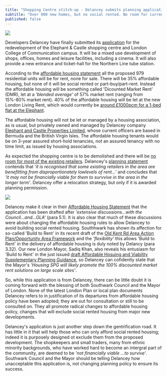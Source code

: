 ```yaml
---
title: "Shopping Centre stitch-up - Delancey submits planning application"
subtitle: "Over 900 new homes, but no social rented. No room for current shop-keepers"
published: false
---
```

![](http://35percent.org/img/delanceyaerial.png)

Developers Delancey have finally submitted its [application](http://planbuild.southwark.gov.uk/documents/?casereference=16/AP/4458&system=DC) for the redevelopment of the Elephant & Castle shopping centre and London College of Communication campus.  It will be a mixed use development of shops, offices, homes and leisure facilities, including a cinema.  It will also provide a new entrance and ticket-hall for the Northern Line tube station.

According to the [affordable housing statement](http://planbuild.southwark.gov.uk/documents/?GetDocument=%7b%7b%7b!i%2fH2BvEXXozMcypxg9AnYA%3d%3d!%7d%7d%7d) all the proposed 979 residential units will be for rent, none for sale.  There will be 35% affordable housing, but none of it will be social rented or part-buy/part-rent.  Instead the affordable housing will be something called 'Dicounted Market Rent' (DMR), let at a _'blended average'_ of 57% market rent (ranging from 15%-80% market rent).  40% of the affordable housing will be let at the new London Living Rent, which would currently be [around £1000pcm for a 1-bed flat at the Elephant](https://www.london.gov.uk/sites/default/files/london_living_rent_-_monthly_ward-level_rents_by_size.xlsx).

The affordable housing will not be let or managed by a housing association, as is usual, but privately owned and managed by Delancey company [Elephant and Castle Properties Limited](https://beta.companieshouse.gov.uk/company/04434716/officers), whose current officers are based in Bermuda and the British Virgin Isles.  The affordable housing tenants would be on 3-year assured
short-hold tenancies, not an assured tenancy with no time limit, as issued by housing associations.

As expected the shopping centre is to be demolished and there will be [no room for most of the existing retailers](http://35percent.org/2015-07-12-shopping-centre-and-lcc-redevelopment-proposals/).  Delancey's [planning statement](http://planbuild.southwark.gov.uk/documents/?GetDocument=%7b%7b%7b!LnbCaTCiMmUoN4H%2fUA2yyg%3d%3d!%7d%7d%7d) contends that _'it is recognised that some existing retailers in the area are benefitting from disproportionately lowlevels of rent...'_ and concludes that _'it may not be financially viable for them to survvive in the area in the longer term'_.  Delancey offer a relocation strategy, but only if it is awarded planning permission.

![](http://35percent.org/img/delanceyretailersrelocation.png)

Delancey make it clear in their [Affordable Housing Statement](http://planbuild.southwark.gov.uk/documents/?GetDocument=%7b%7b%7b!i%2fH2BvEXXozMcypxg9AnYA%3d%3d!%7d%7d%7d) that the application has been drafted after _'extensive discussions...with the Council...and...GLA'_ (para 5.1).  It is also clear that much of these discussions were about changing the affordable housing rules to allow Delancey to avoid building social rented housing.  Southhwark has shown its affection for so-called 'Build to Rent' in its recent draft of the [Old Kent Rd Area Action Plan/Opportunity Area Framework](http://35percent.org/2016-11-21-old-kent-road-aap-loopholes/) and the _'flexibility'_ this allows 'Build to Rent' in the delivery of affordable housing is duly noted by Delancy (para 3.32).  Our new London Mayor, Sadiq Khan, also reveals his entusiasm for 'Build to Rent' in the just issued [draft Affordable Hosuing and Viability Supplementary Planning Guidance](https://www.london.gov.uk/sites/default/files/draft_affordable_housing_and_viability_spg_2016.pdf), so Delancey can cofidently state that the Mayor's _'Housing SPG will likely promote the 100% discounted market rent solutions on large scale sites'_.

So, while this application is from Delancey, there can be little doubt it is coming forward with the blessing of both Southwark Council and the Mayor of London.  None of the latest London Plan or local plan documents Delancey refers to in justification of its departures from affordable housing policy have been adopted; they are out for consultation or still to be consulted on.  They all promote radical changes to affordable housing policy, changes that will exclude social rented housing from major new developments.

Delancey's application is just another step down the gentrification road.  It has little in it that will help those who can only afford social rented housing; indeed it is purposely designed ot exclude them from the proposed development.  The shopkeepers and small traders, many from ethnic minority backgrounds, who have worked hard to become an intergral part of the community, are deemed to be _'not financially viable ...to survive'_. Southwark Council and the Mayor should be telling  Delancey how unacceptable this application is, not changing planning policy to ensure its success.






 
